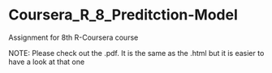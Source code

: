 # Coursera_R_8_Preditction-Model
Assignment for 8th R-Coursera course

NOTE: Please check out the .pdf. It is the same as the .html but it is easier to have a look at that one
